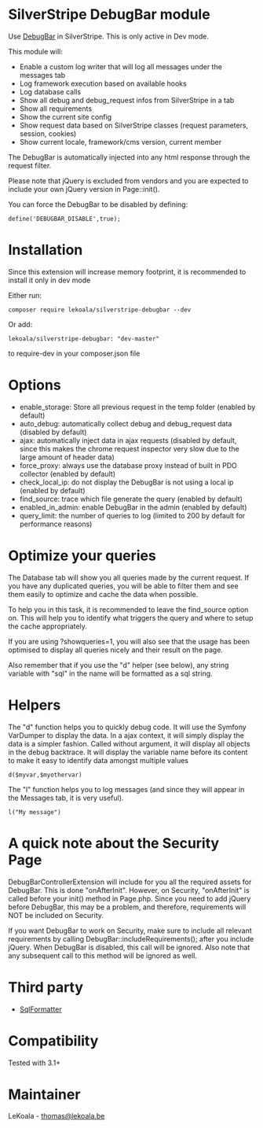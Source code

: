 SilverStripe DebugBar module
==================
Use [DebugBar](https://github.com/maximebf/php-debugbar) in SilverStripe. This is only active in Dev mode.

This module will:

- Enable a custom log writer that will log all messages under the messages tab
- Log framework execution based on available hooks
- Log database calls
- Show all debug and debug_request infos from SilverStripe in a tab
- Show all requirements
- Show the current site config
- Show request data based on SilverStripe classes (request parameters, session, cookies)
- Show current locale, framework/cms version, current member

The DebugBar is automatically injected into any html response through the request filter.

Please note that jQuery is excluded from vendors and you are expected to include
your own jQuery version in Page::init().

You can force the DebugBar to be disabled by defining:

    define('DEBUGBAR_DISABLE',true);

Installation
==================

Since this extension will increase memory footprint, it is recommended to install it only in dev mode

Either run:

    composer require lekoala/silverstripe-debugbar --dev

Or add: 

    lekoala/silverstripe-debugbar: "dev-master"

to require-dev in your composer.json file

Options
==================

- enable_storage: Store all previous request in the temp folder (enabled by default)
- auto_debug: automatically collect debug and debug_request data (disabled by default) 
- ajax: automatically inject data in ajax requests (disabled by default, 
since this makes the chrome request inspector very slow due to the large amount of header data)
- force_proxy: always use the database proxy instead of built in PDO collector (enabled by default)
- check_local_ip: do not display the DebugBar is not using a local ip (enabled by default)
- find_source: trace which file generate the query  (enabled by default)
- enabled_in_admin: enable DebugBar in the admin (enabled by default)
- query_limit: the number of queries to log (limited to 200 by default for performance reasons)

Optimize your queries
==================

The Database tab will show you all queries made by the current request. If you have any
duplicated queries, you will be able to filter them and see them easily to optimize and cache
the data when possible.

To help you in this task, it is recommended to leave the find_source option on. This
will help you to identify what triggers the query and where to setup the cache appropriately.

If you are using ?showqueries=1, you will also see that the usage has been optimised to display
all queries nicely and their result on the page.

Also remember that if you use the "d" helper (see below), any string variable with "sql" in the name
will be formatted as a sql string.

Helpers
==================

The "d" function helps you to quickly debug code. It will use the Symfony VarDumper to display the data.
In a ajax context, it will simply display the data is a simpler fashion.
Called without argument, it will display all objects in the debug backtrace.
It will display the variable name before its content to make it easy to identify data amongst multiple values

    d($myvar,$myothervar)

The "l" function helps you to log messages (and since they will appear in the Messages tab, it is very useful).

    l("My message")
    
A quick note about the Security Page
==================

DebugBarControllerExtension will include for you all the required assets for DebugBar.
This is done "onAfterInit". However, on Security, "onAfterInit" is called before your init()
method in Page.php.
Since you need to add jQuery before DebugBar, this may be a problem, and therefore, requirements
will NOT be included on Security.

If you want DebugBar to work on Security, make sure to include all relevant requirements by
calling DebugBar::includeRequirements(); after you include jQuery. When DebugBar is disabled, 
this call will be ignored. Also note that any subsequent call to this method will be ignored
as well.

Third party
==================
- [SqlFormatter](https://github.com/jdorn/sql-formatter)

Compatibility
==================
Tested with 3.1+

Maintainer
==================
LeKoala - thomas@lekoala.be